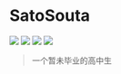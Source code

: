 # SatoSouta

[![](https://img.shields.io/badge/-@BakaShota-1ca0f1?style=flat-square&labelColor=1ca0f1&logo=twitter&logoColor=white)](https://twitter.com/BakakaShota) [![](https://img.shields.io/badge/-https://blog.713.moe-0e83cd?style=flat-square&logo=Blogger&logoColor=fff)](https://blog.713.moe) [![](https://img.shields.io/badge/-SatoSouta-3db6f1?style=flat-square&logo=Telegram&logoColor=2ca5e0)](https://t.me/SatoSouta) [![](https://img.shields.io/badge/-i@713.moe-911318?style=flat-square&logo=Mail.RU&logoColor=white&labelColor=c14438)](mailto:i@713.moe)

> 一个暂未毕业的高中生
